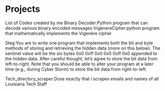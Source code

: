 # Projects
List of Codes created by me 
Binary Decoder:Python program that can decode various binary encoded messages 
VigenereCipher:python program that mathematically implements the Vigenère cipher

Steg:You are to write one program that implements both the bit and byte methods of storing
and retrieving the hidden data (more on this below). The sentinel value will be the six
bytes 0x0 0xff 0x0 0x0 0xff 0x0 appended to the hidden data. After careful thought,
let’s agree to store the bit data from left-to-right. Note that you should be able to alter your
program at a later time (e.g., during Cyber Storm) to store the bit data from right-to-left.

Tech_directory_scraper:Dose exactly that i scrapes emails and names of all Louisiana Tech Staff
